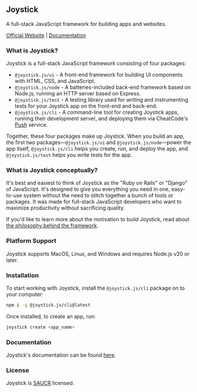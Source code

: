 ## Joystick

A full-stack JavaScript framework for building apps and websites.

[Official Website](https://cheatcode.co/joystick) | [Documentation](https://docs.cheatcode.co/joystick)

### What is Joystick?

Joystick is a full-stack JavaScript framework consisting of four packages:

- `@joystick.js/ui` - A front-end framework for building UI components with HTML, CSS, and JavaScript.
- `@joystick.js/node` - A batteries-included back-end framework based on Node.js, running an HTTP server based on Express.
- `@joystick.js/test` - A testing library used for writing and instrumenting tests for your Joystick app on the front-end and back-end.
- `@joystick.js/cli` - A command-line tool for creating Joystick apps, running their development server, and deploying them via CheatCode's [Push](https://cheatcode.co/push) service.

Together, these four packages make up Joystick. When you build an app, the first two packages—`@joystick.js/ui` and `@joystick.js/node`—power the app itself, `@joystick.js/cli` helps you create, run, and deploy the app, and `@joystick.js/test` helps you write tests for the app.

### What is Joystick conceptually?

It's best and easiest to think of Joystick as the "Ruby on Rails" or "Django" of JavaScript. It's designed to give you everything you need in one, easy-to-use system without the need to stitch together a bunch of tools or packages. It was made for full-stack JavaScript developers who want to maximize productivity without sacrificing quality.

If you'd like to learn more about the motivation to build Joystick, read about [the philosophy behind the framework](https://docs.cheatcode.co/joystick/philosophy).

### Platform Support

Joystick supports MacOS, Linux, and Windows and requires Node.js v20 or later.

### Installation

To start working with Joystick, install the `@joystick.js/cli` package on to your computer:

```bash
npm i -g @joystick.js/cli@latest
```

Once installed, to create an app, run:

```bash
joystick create <app_name>
```

### Documentation

Joystick's documentation can be found [here](https://docs.cheatcode.co/joystick).

### License

Joystick is [SAUCR](https://saucr.org) licensed.
